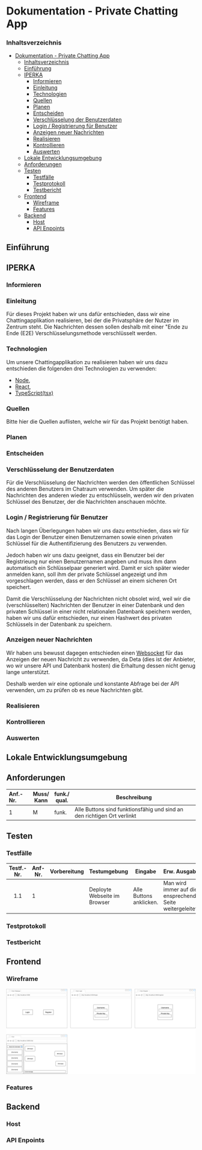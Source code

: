 # Dokumentation - Private Chatting App

### Inhaltsverzeichnis

- [Dokumentation - Private Chatting App](#dokumentation---private-chatting-app)
  - [Inhaltsverzeichnis](#inhaltsverzeichnis)
  - [Einführung](#einführung)
  - [IPERKA](#iperka)
    - [Informieren](#informieren)
    - [Einleitung](#einleitung)
    - [Technologien](#technologien)
    - [Quellen](#quellen)
    - [Planen](#planen)
    - [Entscheiden](#entscheiden)
    - [Verschlüsselung der Benutzerdaten](#verschlüsselung-der-benutzerdaten)
    - [Login / Registrierung für Benutzer](#login--registrierung-für-benutzer)
    - [Anzeigen neuer Nachrichten](#anzeigen-neuer-nachrichten)
    - [Realisieren](#realisieren)
    - [Kontrollieren](#kontrollieren)
    - [Auswerten](#auswerten)
  - [Lokale Entwicklungsumgebung](#lokale-entwicklungsumgebung)
  - [Anforderungen](#anforderungen)
  - [Testen](#testen)
    - [Testfälle](#testfälle)
    - [Testprotokoll](#testprotokoll)
    - [Testbericht](#testbericht)
  - [Frontend](#frontend)
    - [Wireframe](#wireframe)
    - [Features](#features)
  - [Backend](#backend)
    - [Host](#host)
    - [API Enpoints](#api-enpoints)

## Einführung

## IPERKA

### Informieren

### Einleitung

Für dieses Projekt haben wir uns dafür entschieden, dass wir eine Chattingapplikation realisieren, bei der die Privatsphäre der Nutzer im Zentrum steht. Die Nachrichten dessen sollen deshalb mit einer "Ende zu Ende (E2E) Verschlüsselungsmethode verschlüsselt werden.

### Technologien

Um unsere Chattingapplikation zu realisieren haben wir uns dazu entschieden die folgenden drei Technologien zu verwenden:

- [Node](https://nodejjs.org/en/about/),
- [React](https://reactjs.org),
- [TypeScript(tsx)](https://www.typescriptlang.org)

### Quellen

Bitte hier die Quellen auflisten, welche wir für das Projekt benötigt haben.

### Planen

### Entscheiden

### Verschlüsselung der Benutzerdaten

Für die Verschlüsselung der Nachrichten werden den öffentlichen Schlüssel des anderen Benutzers im Chatraum verwenden. Um später die Nachrichten des anderen wieder zu entschlüsseln, werden wir den privaten Schlüssel des Benutzer, der die Nachrichten anschauen möchte.

### Login / Registrierung für Benutzer

Nach langen Überlegungen haben wir uns dazu entschieden, dass wir für das Login der Benutzer einen Benutzernamen sowie einen privaten Schlüssel für die Authentifizierung des Benutzers zu verwenden.

Jedoch haben wir uns dazu geeignet, dass ein Benutzer bei der Registrieung nur einen Benutzernamen angeben und muss ihm dann automatisch ein Schlüsselpaar generiert wird. Damit er sich später wieder anmelden kann, soll ihm der private Schlüssel angezeigt und ihm vorgeschlagen werden, dass er den Schlüssel an einem sicheren Ort speichert.

Damit die Verschlüsselung der Nachrichten nicht obsolet wird, weil wir die (verschlüsselten) Nachrichten der Benutzer in einer Datenbank und den privaten Schlüssel in einer nicht relationalen Datenbank speichern werden, haben wir uns dafür entschieden, nur einen Hashwert des privaten Schlüssels in der Datenbank zu speichern.

### Anzeigen neuer Nachrichten

Wir haben uns bewusst dagegen entschieden einen [Websocket](https://de.wikipedia.org/wiki/WebSocket) für das Anzeigen der neuen Nachricht zu verwenden, da Deta (dies ist der Anbieter, wo wir unsere API und Datenbank hosten) die Erhaltung dessen nicht genug lange unterstützt.

Deshalb werden wir eine optionale und konstante Abfrage bei der API verwenden, um zu prüfen ob es neue Nachrichten gibt.

### Realisieren

### Kontrollieren

### Auswerten

## Lokale Entwicklungsumgebung

## Anforderungen

| Anf.-Nr. | Muss/<br />Kann | funk./<br />qual. | Beschreibung                                                            |
| :------- | --------------- | ----------------- | ----------------------------------------------------------------------- |
| 1        | M               | funk.             | Alle Buttons sind funktionsfähig und sind an den richtigen Ort verlinkt |

## Testen

### Testfälle

| Testf.-Nr. | Anf-Nr. | Vorbereitung | Testumgebung                 | Eingabe                 | Erw. Ausgabe                                              |
| :--------: | ------- | :----------- | ---------------------------- | ----------------------- | --------------------------------------------------------- |
|    1.1     | 1       |              | Deployte Webseite im Browser | Alle Buttons anklicken. | Man wird immer auf die ensprechende Seite weitergeleitet. |

### Testprotokoll

### Testbericht

## Frontend

### Wireframe

![Wireframe-Anzeige](./wireframe.png "Wireframe")

### Features

## Backend

### Host

### API Enpoints
